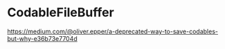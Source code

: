 # CodableFileBuffer

https://medium.com/@oliver.epper/a-deprecated-way-to-save-codables-but-why-e36b73e7704d
